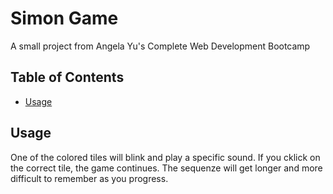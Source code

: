 # Simon Game

A small project from Angela Yu's Complete Web Development Bootcamp

## Table of Contents

- [Usage](#usage)

## Usage

One of the colored tiles will blink and play a specific sound. If you cklick on the correct tile, the game continues. The sequenze will get longer and more difficult to remember as you progress.
